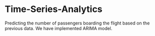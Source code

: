 # Time-Series-Analytics
Predicting the number of passengers boarding the flight based on the previous data.
We have implemented ARIMA model.
